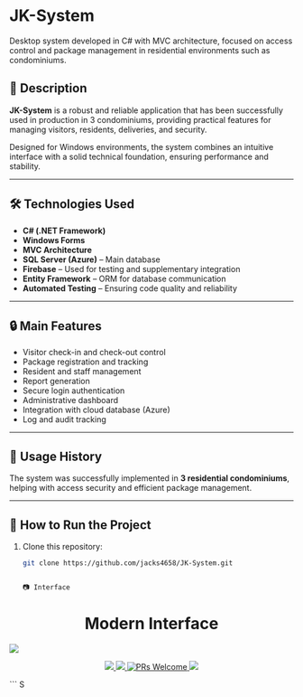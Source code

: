 # JK-System

Desktop system developed in C# with MVC architecture, focused on access control and package management in residential environments such as condominiums.

## 🧾 Description

**JK-System** is a robust and reliable application that has been successfully used in production in 3 condominiums, providing practical features for managing visitors, residents, deliveries, and security.

Designed for Windows environments, the system combines an intuitive interface with a solid technical foundation, ensuring performance and stability.

---

## 🛠️ Technologies Used

- **C# (.NET Framework)**
- **Windows Forms**
- **MVC Architecture**
- **SQL Server (Azure)** – Main database
- **Firebase** – Used for testing and supplementary integration
- **Entity Framework** – ORM for database communication
- **Automated Testing** – Ensuring code quality and reliability

---

## 🔒 Main Features

- Visitor check-in and check-out control
- Package registration and tracking
- Resident and staff management
- Report generation
- Secure login authentication
- Administrative dashboard
- Integration with cloud database (Azure)
- Log and audit tracking

---

## 🏢 Usage History

The system was successfully implemented in **3 residential condominiums**, helping with access security and efficient package management.

---

## 🚀 How to Run the Project

1. Clone this repository:
   ```bash
   git clone https://github.com/jacks4658/JK-System.git


   📷 Interface
<div align='center'> <h1>Modern Interface</h1> </div> <img src="https://firebasestorage.googleapis.com/v0/b/aplicativo-35650.appspot.com/o/imagens%2FAplicativoDes.gif?alt=media&token=3287bc0e-11f6-4ab2-9d50-5289195b8744">
<p align="center"> <a href="#"> <img src="https://img.shields.io/badge/LinkedIn-0077B5?style=for-the-badge&logo=linkedin&logoColor=white"> </a> <a href="#"> <img src="https://img.shields.io/badge/C%23-239120?style=for-the-badge&logo=c-sharp&logoColor=white"> </a> <a href="#"> <img src="https://img.shields.io/badge/Windows-0078D6?style=for-the-badge&logo=windows&logoColor=white" alt="PRs Welcome"> </a> <a href="#"> <img src="https://img.shields.io/badge/microsoft%20azure-0089D6?style=for-the-badge&logo=microsoft-azure&logoColor=white"> </a> </p> ```
S

